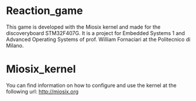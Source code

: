 # Reaction_game
This game is developed with the Miosix kernel and made for the discoveryboard
STM32F407G. It is a project for Embedded Systems 1 and Advanced Operating Systems
of prof. William Fornaciari at the Politecnico di Milano.

# Miosix_kernel
You can find information on how to configure and use the kernel
at the following url: http://miosix.org
